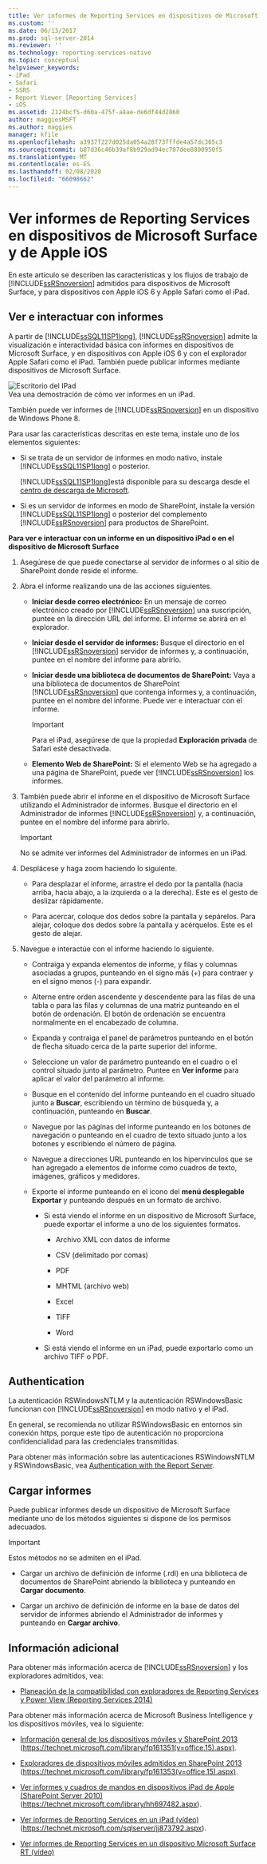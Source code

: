```yaml
---
title: Ver informes de Reporting Services en dispositivos de Microsoft Surface y dispositivos iOS de Apple | Microsoft Docs
ms.custom: ''
ms.date: 06/13/2017
ms.prod: sql-server-2014
ms.reviewer: ''
ms.technology: reporting-services-native
ms.topic: conceptual
helpviewer_keywords:
- iPad
- Safari
- SSRS
- Report Viewer [Reporting Services]
- iOS
ms.assetid: 2124bcf5-d60a-475f-a4ae-de6df44d2860
author: maggiesMSFT
ms.author: maggies
manager: kfile
ms.openlocfilehash: a3937f227d025da054a28f73fffde4a57dc365c3
ms.sourcegitcommit: b87d36c46b39af8b929ad94ec707dee8800950f5
ms.translationtype: MT
ms.contentlocale: es-ES
ms.lasthandoff: 02/08/2020
ms.locfileid: "66098662"
---
```

# <a name="view-reporting-services-reports-on-microsoft-surface-devices-and--apple-ios-devices"></a>Ver informes de Reporting Services en dispositivos de Microsoft Surface y de Apple iOS
  En este artículo se describen las características y los flujos de trabajo de [!INCLUDE[ssRSnoversion](../includes/ssrsnoversion-md.md)] admitidos para dispositivos de Microsoft Surface, y para dispositivos con Apple iOS 6 y Apple Safari como el iPad.  
  
## <a name="view-and-interact-with-reports"></a>Ver e interactuar con informes  
 A partir de [!INCLUDE[ssSQL11SP1long](../includes/sssql11sp1long-md.md)], [!INCLUDE[ssRSnoversion](../includes/ssrsnoversion-md.md)] admite la visualización e interactividad básica con informes en dispositivos de Microsoft Surface, y en dispositivos con Apple iOS 6 y con el explorador Apple Safari como el iPad. También puede publicar informes mediante dispositivos de Microsoft Surface.  
  
 ![Escritorio del IPad](media/videothumbnail.jpg "Escritorio del IPad")  
Vea una demostración de cómo ver informes en un iPad.  
  
 También puede ver informes de [!INCLUDE[ssRSnoversion](../includes/ssrsnoversion-md.md)] en un dispositivo de Windows Phone 8.  
  
 Para usar las características descritas en este tema, instale uno de los elementos siguientes:  
  
-   Si se trata de un servidor de informes en modo nativo, instale [!INCLUDE[ssSQL11SP1long](../includes/sssql11sp1long-md.md)] o posterior.  
  
     [!INCLUDE[ssSQL11SP1long](../includes/sssql11sp1long-md.md)]está disponible para su descarga desde el [centro de descarga de Microsoft](https://www.microsoft.com/download/details.aspx?id=35575).  
  
-   Si es un servidor de informes en modo de SharePoint, instale la versión [!INCLUDE[ssSQL11SP1long](../includes/sssql11sp1long-md.md)] o posterior del complemento [!INCLUDE[ssRSnoversion](../includes/ssrsnoversion-md.md)] para productos de SharePoint.  
  
 **Para ver e interactuar con un informe en un dispositivo iPad o en el dispositivo de Microsoft Surface**  
  
1.  Asegúrese de que puede conectarse al servidor de informes o al sitio de SharePoint donde reside el informe.  
  
2.  Abra el informe realizando una de las acciones siguientes.  
  
    -   **Iniciar desde correo electrónico:** En un mensaje de correo electrónico creado por [!INCLUDE[ssRSnoversion](../includes/ssrsnoversion-md.md)] una suscripción, puntee en la dirección URL del informe. El informe se abrirá en el explorador.  
  
    -   **Iniciar desde el servidor de informes:** Busque el directorio en el [!INCLUDE[ssRSnoversion](../includes/ssrsnoversion-md.md)] servidor de informes y, a continuación, puntee en el nombre del informe para abrirlo.  
  
    -   **Iniciar desde una biblioteca de documentos de SharePoint:** Vaya a una biblioteca de documentos de SharePoint [!INCLUDE[ssRSnoversion](../includes/ssrsnoversion-md.md)] que contenga informes y, a continuación, puntee en el nombre del informe. Puede ver e interactuar con el informe.  
  
        > [!IMPORTANT]  
        >  Para el iPad, asegúrese de que la propiedad **Exploración privada** de Safari esté desactivada.  
  
    -   **Elemento Web de SharePoint:** Si el elemento Web se ha agregado a una página de SharePoint, puede ver [!INCLUDE[ssRSnoversion](../includes/ssrsnoversion-md.md)] los informes.  
  
3.  También puede abrir el informe en el dispositivo de Microsoft Surface utilizando el Administrador de informes. Busque el directorio en el Administrador de informes [!INCLUDE[ssRSnoversion](../includes/ssrsnoversion-md.md)] y, a continuación, puntee en el nombre del informe para abrirlo.  
  
    > [!IMPORTANT]  
    >  No se admite ver informes del Administrador de informes en un iPad.  
  
4.  Desplácese y haga zoom haciendo lo siguiente.  
  
    -   Para desplazar el informe, arrastre el dedo por la pantalla (hacia arriba, hacia abajo, a la izquierda o a la derecha). Este es el gesto de deslizar rápidamente.  
  
    -   Para acercar, coloque dos dedos sobre la pantalla y sepárelos. Para alejar, coloque dos dedos sobre la pantalla y acérquelos. Este es el gesto de alejar.  
  
5.  Navegue e interactúe con el informe haciendo lo siguiente.  
  
    -   Contraiga y expanda elementos de informe, y filas y columnas asociadas a grupos, punteando en el signo más (+) para contraer y en el signo menos (-) para expandir.  
  
    -   Alterne entre orden ascendente y descendente para las filas de una tabla o para las filas y columnas de una matriz punteando en el botón de ordenación. El botón de ordenación se encuentra normalmente en el encabezado de columna.  
  
    -   Expanda y contraiga el panel de parámetros punteando en el botón de flecha situado cerca de la parte superior del informe.  
  
    -   Seleccione un valor de parámetro punteando en el cuadro o el control situado junto al parámetro. Puntee en **Ver informe** para aplicar el valor del parámetro al informe.  
  
    -   Busque en el contenido del informe punteando en el cuadro situado junto a **Buscar**, escribiendo un término de búsqueda y, a continuación, punteando en **Buscar**.  
  
    -   Navegue por las páginas del informe punteando en los botones de navegación o punteando en el cuadro de texto situado junto a los botones y escribiendo el número de página.  
  
    -   Navegue a direcciones URL punteando en los hipervínculos que se han agregado a elementos de informe como cuadros de texto, imágenes, gráficos y medidores.  
  
    -   Exporte el informe punteando en el icono del **menú desplegable Exportar** y punteando después en un formato de archivo.  
  
        -   Si está viendo el informe en un dispositivo de Microsoft Surface, puede exportar el informe a uno de los siguientes formatos.  
  
            -   Archivo XML con datos de informe  
  
            -   CSV (delimitado por comas)  
  
            -   PDF  
  
            -   MHTML (archivo web)  
  
            -   Excel  
  
            -   TIFF  
  
            -   Word  
  
        -   Si está viendo el informe en un iPad, puede exportarlo como un archivo TIFF o PDF.  
  
## <a name="authentication"></a>Authentication  
 La autenticación RSWindowsNTLM y la autenticación RSWindowsBasic funcionan con [!INCLUDE[ssRSnoversion](../includes/ssrsnoversion-md.md)] en modo nativo y el iPad.  
  
 En general, se recomienda no utilizar RSWindowsBasic en entornos sin conexión https, porque este tipo de autenticación no proporciona confidencialidad para las credenciales transmitidas.  
  
 Para obtener más información sobre las autenticaciones RSWindowsNTLM y RSWindowsBasic, vea [Authentication with the Report Server](security/authentication-with-the-report-server.md).  
  
## <a name="uploading-reports"></a>Cargar informes  
 Puede publicar informes desde un dispositivo de Microsoft Surface mediante uno de los métodos siguientes si dispone de los permisos adecuados.  
  
> [!IMPORTANT]  
>  Estos métodos no se admiten en el iPad.  
  
-   Cargar un archivo de definición de informe (.rdl) en una biblioteca de documentos de SharePoint abriendo la biblioteca y punteando en **Cargar documento**.  
  
-   Cargar un archivo de definición de informe en la base de datos del servidor de informes abriendo el Administrador de informes y punteando en **Cargar archivo**.  
  
## <a name="additional-information"></a>Información adicional  
 Para obtener más información acerca de [!INCLUDE[ssRSnoversion](../includes/ssrsnoversion-md.md)] y los exploradores admitidos, vea:  
  
-   [Planeación de la compatibilidad con exploradores de Reporting Services y Power View &#40;Reporting Services 2014&#41;](../../2014/reporting-services/browser-support-for-reporting-services-and-power-view.md)  
  
 Para obtener más información acerca de Microsoft Business Intelligence y los dispositivos móviles, vea lo siguiente:  
  
-   [Información general de los dispositivos móviles y SharePoint 2013](https://technet.microsoft.com/library/fp161351\(v=office.15\).aspx) (https://technet.microsoft.com/library/fp161351(v=office.15).aspx).  
  
-   [Exploradores de dispositivos móviles admitidos en SharePoint 2013](https://technet.microsoft.com/library/fp161353\(v=office.15\).aspx) (https://technet.microsoft.com/library/fp161353(v=office.15).aspx).  
  
-   [Ver informes y cuadros de mandos en dispositivos iPad de Apple (SharePoint Server 2010)](https://technet.microsoft.com/library/hh697482.aspx) (https://technet.microsoft.com/library/hh697482.aspx).  
  
-   [Ver informes de Reporting Services en un iPad (vídeo)](https://technet.microsoft.com/sqlserver/jj873792.aspx) (https://technet.microsoft.com/sqlserver/jj873792.aspx).  
  
-   [Ver informes de Reporting Services en un dispositivo Microsoft Surface RT (vídeo)](https://technet.microsoft.com/sqlserver/dn146017)  
  
  
